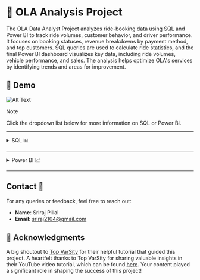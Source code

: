 ﻿# 🚖 OLA Analysis Project

The OLA Data Analyst Project analyzes ride-booking data using SQL and Power BI to track ride volumes, customer behavior, and driver performance. It focuses on booking statuses, revenue breakdowns by payment method, and top customers. SQL queries are used to calculate ride statistics, and the final Power BI dashboard visualizes key data, including ride volumes, vehicle performance, and sales. The analysis helps optimize OLA's services by identifying trends and areas for improvement.

## 🎥 Demo

![Alt Text](https://github.com/PrajwalGpy/OLA-Data-Analyst-Project-Power-BI-And-SQL/blob/main/Ola%20DA%20Project%20DEMO.gif)

> [!NOTE]
> Click the dropdown list below for more information on SQL or Power BI.

---

<details>
<summary>SQL 📊</summary>

# 🚖 OLA Data Analyst Project SQL

## 📂 Introduction to the Database

This project involves analyzing ride bookings data for a ride-hailing service, "OLA." The database contains various tables (e.g., `bookings`, `customers`, and `drivers`) that store information about ride bookings, customer ratings, driver ratings, vehicle types, payment methods, and more.

The main objective of this project is to extract meaningful insights and statistics using SQL queries. This document showcases a set of queries to answer specific analytical questions about the business performance and customer behavior.

### 🛠️ How the Database Works

- **📊 Tables**: The database is primarily focused on the `bookings` table, which contains the following key columns:

  - `Booking_ID`: Unique identifier for each ride.
  - `Customer_ID`: ID of the customer who booked the ride.
  - `Vehicle_Type`: Type of vehicle used (e.g., Prime Sedan, Auto, etc.).
  - `Booking_Status`: Status of the ride (e.g., `Success`, `Cancelled by Customer`, etc.).
  - `Ride_Distance`: Distance covered in the ride (in kilometers).
  - `Payment_Method`: Mode of payment used for the ride (e.g., UPI, Card, Cash).
  - `Driver_Ratings`: Ratings provided by customers to the drivers (out of 5).
  - `Customer_Rating`: Ratings provided by drivers to the customers (out of 5).
  - `Booking_Value`: Monetary value of the completed ride.
  - `Incomplete_Rides`: A flag to indicate whether the ride was completed or not.
  - `Incomplete_Rides_Reason`: If the ride was incomplete, this column stores the reason.

- **🔍 Views**: This document includes SQL `CREATE VIEW` statements to predefine specific datasets and make querying simpler for repetitive tasks.

- **📈 Key Insights**: Using SQL, we retrieve data that helps us answer questions such as:
  - The top-performing customers.
  - Average ratings and distances.
  - Trends in cancellations by drivers and customers.
  - The total revenue from successful rides.

---

## 🏗️ Database Setup

```sql
CREATE DATABASE Ola;
USE Ola;
```

## 📂 Importing Data into MySQL Workbench

To work with the database, we first need to import the data from the `bookings.csv` file into MySQL Workbench. Follow these steps:

1. **Open MySQL Workbench**:

   - Launch MySQL Workbench and connect to your database server.

2. **Select the Database**:

   - Use the `Ola` database by running:
     ```sql
     USE Ola;
     ```

3. **Go to the Import Section**:

   - Click on the "Server" menu and select "Data Import."

4. **Choose the CSV File**:

   - In the "Import" tab, choose the `bookings.csv` file as the source.
   - Ensure the "Import Data from File" option is selected.

5. **Map the Table**:

   - Select the destination table (`bookings`).
   - Map the CSV columns to the corresponding table columns.

6. **Run the Import**:

   - Click on "Start Import."

7. **Verify the Data**:
   - After importing, verify the data using:
     ```sql
     SELECT * FROM bookings LIMIT 10;
     ```

---

## 📜 SQL Queries & Answers

### 1️⃣ Retrieve all successful bookings:

**📝 Query:**

```sql
CREATE VIEW Successful_Bookings AS
SELECT *
FROM bookings
WHERE Booking_Status = 'Success';
```

**📊 Answer:**

```sql
SELECT * FROM Successful_Bookings;
```

![Description of the screenshot](https://github.com/PrajwalGpy/OLA-Data-Analyst-Project-Power-BI-And-SQL/blob/main/images/SQL%20images/Screenshot%202024-12-16%20062720.png)

---

### 2️⃣ Find the average ride distance for each vehicle type:

**📝 Query:**

```sql
CREATE VIEW ride_distance_for_each_vehicle AS
SELECT Vehicle_Type, AVG(Ride_Distance) AS avg_distance
FROM bookings
GROUP BY Vehicle_Type;
```

**📊 Answer:**

```sql
SELECT * FROM ride_distance_for_each_vehicle;
```

![Description of the screenshot](https://github.com/PrajwalGpy/OLA-Data-Analyst-Project-Power-BI-And-SQL/blob/main/images/SQL%20images/Screenshot%202024-12-16%20063354.png)

---

### 3️⃣ Get the total number of cancelled rides by customers:

**📝 Query:**

```sql
CREATE VIEW cancelled_rides_by_customers AS
SELECT COUNT(*) AS total_cancelled_rides
FROM bookings
WHERE Booking_Status = 'cancelled by Customer';
```

**📊 Answer:**

```sql
SELECT * FROM cancelled_rides_by_customers;
```

![Description of the screenshot](https://github.com/PrajwalGpy/OLA-Data-Analyst-Project-Power-BI-And-SQL/blob/main/images/SQL%20images/Screenshot%202024-12-16%20063653.png)

---

### 4️⃣ List the top 5 customers who booked the highest number of rides:

**📝 Query:**

```sql
CREATE VIEW Top_5_Customers AS
SELECT Customer_ID, COUNT(Booking_ID) AS total_rides
FROM bookings
GROUP BY Customer_ID
ORDER BY total_rides DESC
LIMIT 5;
```

**📊 Answer:**

```sql
SELECT * FROM Top_5_Customers;
```

![Description of the screenshot](https://github.com/PrajwalGpy/OLA-Data-Analyst-Project-Power-BI-And-SQL/blob/main/images/SQL%20images/Screenshot%202024-12-16%20063859.png)

---

### 5️⃣ Get the number of rides cancelled by drivers due to personal and car-related issues:

**📝 Query:**

```sql
CREATE VIEW Rides_cancelled_by_Drivers_P_C_Issues AS
SELECT COUNT(*) AS cancelled_by_drivers
FROM bookings
WHERE cancelled_Rides_by_Driver = 'Personal & Car related issue';
```

**📊 Answer:**

```sql
SELECT * FROM Rides_cancelled_by_Drivers_P_C_Issues;
```

![Description of the screenshot](https://github.com/PrajwalGpy/OLA-Data-Analyst-Project-Power-BI-And-SQL/blob/main/images/SQL%20images/Screenshot%202024-12-16%20064122.png)

---

### 6️⃣ Find the maximum and minimum driver ratings for Prime Sedan bookings:

**📝 Query:**

```sql
CREATE VIEW Max_Min_Driver_Rating AS
SELECT MAX(Driver_Ratings) AS max_rating,
       MIN(Driver_Ratings) AS min_rating
FROM bookings
WHERE Vehicle_Type = 'Prime Sedan';
```

**📊 Answer:**

```sql
SELECT * FROM Max_Min_Driver_Rating;
```

![Description of the screenshot](https://github.com/PrajwalGpy/OLA-Data-Analyst-Project-Power-BI-And-SQL/blob/main/images/SQL%20images/Screenshot%202024-12-16%20064314.png)

---

### 7️⃣ Retrieve all rides where payment was made using UPI:

**📝 Query:**

```sql
CREATE VIEW UPI_Payment AS
SELECT *
FROM bookings
WHERE Payment_Method = 'UPI';
```

**📊 Answer:**

```sql
SELECT * FROM UPI_Payment;
```

![Description of the screenshot](https://github.com/PrajwalGpy/OLA-Data-Analyst-Project-Power-BI-And-SQL/blob/main/images/SQL%20images/Screenshot%202024-12-16%20064820.png)

---

### 8️⃣ Find the average customer rating per vehicle type:

**📝 Query:**

```sql
CREATE VIEW AVG_Cust_Rating AS
SELECT Vehicle_Type, AVG(Customer_Rating) AS avg_customer_rating
FROM bookings
GROUP BY Vehicle_Type;
```

**📊 Answer:**

```sql
SELECT * FROM AVG_Cust_Rating;
```

![Description of the screenshot](https://github.com/PrajwalGpy/OLA-Data-Analyst-Project-Power-BI-And-SQL/blob/main/images/SQL%20images/Screenshot%202024-12-16%20064923.png)

---

### 9️⃣ Calculate the total booking value of rides completed successfully:

**📝 Query:**

```sql
CREATE VIEW total_successful_ride_value AS
SELECT SUM(Booking_Value) AS total_successful_ride_value
FROM bookings
WHERE Booking_Status = 'Success';
```

**📊 Answer:**

```sql
SELECT * FROM total_successful_ride_value;
```

![Description of the screenshot](https://github.com/PrajwalGpy/OLA-Data-Analyst-Project-Power-BI-And-SQL/blob/main/images/SQL%20images/Screenshot%202024-12-16%20065052.png)

---

### 🔟 List all incomplete rides along with the reason:

**📝 Query:**

```sql
CREATE VIEW Incomplete_Rides_Reason AS
SELECT Booking_ID, Incomplete_Rides_Reason
FROM bookings
WHERE Incomplete_Rides = 'Yes';
```

**📊 Answer:**

```sql
SELECT * FROM Incomplete_Rides_Reason;
```

![Description of the screenshot](https://github.com/PrajwalGpy/OLA-Data-Analyst-Project-Power-BI-And-SQL/blob/main/images/SQL%20images/Screenshot%202024-12-16%20065216.png)

---

## 📥 Ola DA Project SQL.sql File

This project includes an `Ola DA Project SQL.sql` file containing all the SQL queries and view creation statements mentioned in this README. To use this file:

1. **Download the File**:

   - Ensure you have the `Ola DA Project SQL.sql` file in your local directory.

2. **Open in MySQL Workbench**:

   - Open MySQL Workbench and connect to your database server.
   - Go to the "File" menu and select "Open SQL Script."
   - Choose the `Ola DA Project SQL.sql` file.

3. **Run the Script**:

   - Click on the "Execute" button (lightning icon) to run the script.

4. **Verify the Views**:
   - Use queries such as `SELECT * FROM <view_name>` to verify that the views are created successfully.

This file simplifies setting up the project and ensures all queries and views are executed in a single step.

## File Details 📁

- **File Name**: `Ola DA Project SQL.sql` [Download File](https://github.com/PrajwalGpy/OLA-Data-Analyst-Project-Power-BI-And-SQL/blob/main/Ola%20DA%20Project%20SQL.sql)
- **Size**: `4 KB`

- **File Name**: `Bookings.csv` [Download File](https://github.com/PrajwalGpy/OLA-Data-Analyst-Project-Power-BI-And-SQL/blob/main/Bookings.csv)
- **Size**: `15.5 MB`

</details>

---

<details>
    <summary>Power BI 📈</summary>

# OLA Data Analysis in Power BI 📊

This Power BI project provides a comprehensive analysis of OLA's operational and customer data, focusing on ride volume, customer ratings, revenue, and performance metrics. The analysis leverages dynamic dashboards, interactive charts, and key performance indicators (KPIs) to identify trends and insights.

## ✨ Key Features

📌 **Ride Volume Analysis**: Tracks ride volume over time, helping to identify peak demand periods.

📌 **Booking Status Breakdown**: Visualizes the proportion of completed, canceled, and pending rides.

📌 **Top 5 Vehicle Types**: Highlights the most popular vehicle types based on ride distance.

📌 **Cancellation Insights**: Analyzes reasons for ride cancellations to improve customer experience.

📌 **Revenue Insights**: Breaks down revenue by payment methods to understand customer preferences.

📌 **Top Customers**: Identifies the top 5 customers based on their total booking value.

📌 **Driver Ratings**: Analyzes driver rating distribution to ensure service quality.

📌 **Customer vs. Driver Ratings**: Compares customer and driver ratings to identify gaps in satisfaction.

---

![App Screenshot](https://github.com/PrajwalGpy/OLA-Data-Analyst-Project-Power-BI-And-SQL/blob/main/images/Screenshot%202024-12-15%20195004.png)

---

## 🛠️ Tools Used:

**Power BI**: For creating dashboards, visualizations, and interactive reports.

**SQL**: For querying, aggregating, and preparing data for analysis.

**Excel/CSV**: For preprocessing and cleaning raw data.

## 🚀 Steps in Project

✔️ Requirement Gathering / Business Requirements

✔️ Data Extraction

✔️ Data Walkthrough

✔️ Data Cleaning

✔️ Data Modeling

✔️ DAX Calculations

✔️ Dashboard Layout Design

✔️ Chart Development and Formatting

✔️ Dashboard / Report Development

✔️ Insights Generation

✔️ Report Presentation

## 🧑‍💼 Business Requirement

To conduct a comprehensive analysis of OLA's ride data, focusing on key aspects such as ride volume, booking status, and vehicle types. The analysis will also include customer and driver ratings, reasons for canceled rides, and revenue by payment method. Additionally, it will identify the top customers by total booking value and examine the distribution of ride distances per day. The goal is to provide actionable insights that can help optimize OLA's services and improve overall performance.

## 📈 KPI’s Requirements

**1. Total Sales:** The overall revenue generated from all items sold.

**2. Average Sales:** The average revenue per sale.

**3. Number of Items:** The total count of different items sold.

**4. Average Rating:** The average customer rating from items sold.

## 📊 Chart’s Requirements

<ol>  
<h3><li> Overall 📅</li></h3>  
<ul>  
  <li>Ride Volume Over Time: Visualize ride volume trends over time.</li>  
  <li>Booking Status Breakdown: Display the distribution of completed, canceled, and pending bookings.</li>  
  <br>
<div style="display: flex; justify-content: center; align-items: center; gap: 20px;">
    <img src="https://github.com/PrajwalGpy/OLA-Data-Analyst-Project-Power-BI-And-SQL/blob/main/images/Screenshot%202024-12-15%20195004.png"  />
</div>
</ul>

<h3><li> Vehicle Type 🚗:</li></h3>  
<ul>  
  <li>Top 5 Vehicle Types by Ride Distance: Show the top 5 vehicle types based on ride distance.</li>  
  <br>
<div style="display: flex; justify-content: center; align-items: center; gap: 20px;">
    <img src="https://github.com/PrajwalGpy/OLA-Data-Analyst-Project-Power-BI-And-SQL/blob/main/images/Screenshot%202024-12-15%20201113.png"  />
</div>
</ul>

<h3><li> Revenue 💰:</li></h3>  
<ul>  
  <li>Revenue by Payment Method: Visualize total revenue generated by different payment methods.</li>  
  <li>Top 5 Customers by Total Booking Value: Identify the top 5 customers with the highest total booking value.</li>  
  <li>Ride Distance Distribution Per Day: Display the distribution of ride distances on a daily basis.</li> 
  <br>
<div style="display: flex; justify-content: center; align-items: center; gap: 20px;">
    <img src="https://github.com/PrajwalGpy/OLA-Data-Analyst-Project-Power-BI-And-SQL/blob/main/images/Screenshot%202024-12-15%20201137.png"  />
</div> 
</ul>

<h3><li> Cancellation 🚫:</li></h3>  
<ul>  
  <li>Cancelled Rides Reasons (Customer): Show the reasons behind canceled rides by customers.</li>  
  <li>Cancelled Rides Reasons (Driver): Show the reasons behind canceled rides by drivers.</li>  
  <br>
<div style="display: flex; justify-content: center; align-items: center; gap: 20px;">
    <img src="https://github.com/PrajwalGpy/OLA-Data-Analyst-Project-Power-BI-And-SQL/blob/main/images/Screenshot%202024-12-15%20201201.png"  />
</div>
</ul>

<h3><li> Ratings 🌟:</li></h3>  
<ul>  
  <li>Driver Ratings: Display the distribution of ratings given to drivers.</li>  
  <li>Customer Ratings: Display the distribution of ratings given by customers.</li>  
  <br>
<div style="display: flex; justify-content: center; align-items: center; gap: 20px;">
    <img src="https://github.com/PrajwalGpy/OLA-Data-Analyst-Project-Power-BI-And-SQL/blob/main/images/Screenshot%202024-12-15%20201233.png"  />
</div>
</ul>
</ol>

## Dashboard Insights

### Key Insights 🔑:

1. **Ride Volume Trends 📉**: Identify peak times and demand fluctuations.
2. **Booking Status Insights 📋**: Understand the distribution of booking statuses.
3. **Vehicle Type Performance 🚗**: Discover the most effective vehicle types.
4. **Revenue Patterns 💸**: Track payment method usage and high-value customers.
5. **Cancellation Analysis 🔄**: Pinpoint reasons for ride cancellations.

### 🎛 Interactive Features:

- Drill-through options to explore details at multiple levels.
- Custom slicers for dynamic filtering.
- KPIs displayed in real-time visuals.

## How to Use 📋

1. Download the Power BI file: `Ola DA Project.pbix`
2. Open the file in **Power BI Desktop**.
3. Explore the dashboards and insights interactively.

## File Details 📁

- **File Name**: `Ola DA Project.pbix` [Download File](https://github.com/PrajwalGpy/OLA-Data-Analyst-Project-Power-BI-And-SQL/blob/main/Ola%20DA%20Project.pbix)
- **Size**: `3.96 MB`

- **File Name**: `Bookings.csv` [Download File](https://github.com/PrajwalGpy/OLA-Data-Analyst-Project-Power-BI-And-SQL/blob/main/Bookings.csv)
- **Size**: `15.5 MB`

</details>

---

## Contact 📧

For any queries or feedback, feel free to reach out:

- **Name**: Sriraj Pillai
- **Email**: sriraj2104@gmail.com


## 🙌 Acknowledgments

A big shoutout to [Top VarSity](https://www.youtube.com/@TopVarSity) for their helpful tutorial that guided this project. A heartfelt thanks to Top VarSity for sharing valuable insights in their YouTube video tutorial, which can be found [here](https://www.youtube.com/watch?si=29Ikp70AdbmvziIh&v=1uPUyT9LoHQ&feature=youtu.be). Your content played a significant role in shaping the success of this project!



